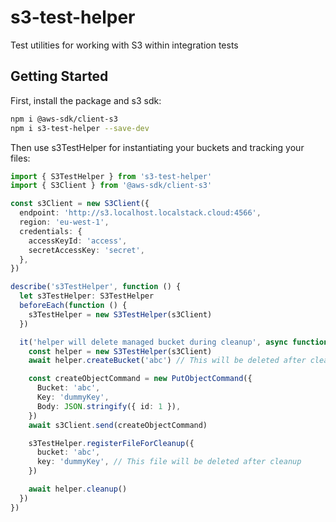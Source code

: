 # s3-test-helper

Test utilities for working with S3 within integration tests

## Getting Started

First, install the package and s3 sdk:

```bash
npm i @aws-sdk/client-s3
npm i s3-test-helper --save-dev
```

Then use s3TestHelper for instantiating your buckets and tracking your files:

```ts
import { S3TestHelper } from 's3-test-helper'
import { S3Client } from '@aws-sdk/client-s3'

const s3Client = new S3Client({
  endpoint: 'http://s3.localhost.localstack.cloud:4566',
  region: 'eu-west-1',
  credentials: {
    accessKeyId: 'access',
    secretAccessKey: 'secret',
  },
})

describe('s3TestHelper', function () {
  let s3TestHelper: S3TestHelper
  beforeEach(function () {
    s3TestHelper = new S3TestHelper(s3Client)
  })

  it('helper will delete managed bucket during cleanup', async function () {
    const helper = new S3TestHelper(s3Client)
    await helper.createBucket('abc') // This will be deleted after cleanup

    const createObjectCommand = new PutObjectCommand({
      Bucket: 'abc',
      Key: 'dummyKey',
      Body: JSON.stringify({ id: 1 }),
    })
    await s3Client.send(createObjectCommand)

    s3TestHelper.registerFileForCleanup({
      bucket: 'abc',
      key: 'dummyKey', // This file will be deleted after cleanup
    })

    await helper.cleanup()
  })
})
```
